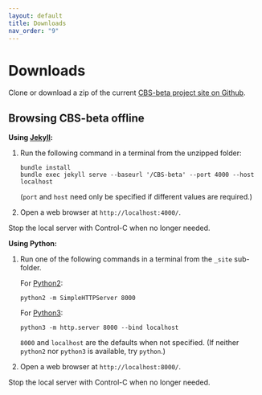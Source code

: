 ```yaml
---
layout: default
title: Downloads
nav_order: "9"
---
```


Downloads
=========

Clone or download a zip of the current [CBS-beta project site on Github].

Browsing CBS-beta offline
-------------------------

__Using [Jekyll]:__

1.  Run the following command in a terminal from the unzipped folder:

    ```
    bundle install
    bundle exec jekyll serve --baseurl '/CBS-beta' --port 4000 --host localhost
    ```
    (`port` and `host` need only be specified if different values are required.)

2.  Open a web browser at `http://localhost:4000/`.

Stop the local server with Control-C when no longer needed.

__Using Python:__

1.  Run one of the following commands in a terminal from the `_site` sub-folder.

    For [Python2]:
    ```
    python2 -m SimpleHTTPServer 8000
    ```
    For [Python3]:
    ```
    python3 -m http.server 8000 --bind localhost
    ```
    `8000` and `localhost` are the defaults when not specified.
    (If neither `python2` nor `python3` is available, try `python`.)

2.  Open a web browser at `http://localhost:8000/`.

Stop the local server with Control-C when no longer needed.


[CBS-beta project site on Github]: https://github.com/plancomps/CBS-beta

[`Languages-beta/IMP/IMP-cbs/IMP/IMP-Start/index.html`]: /CBS-beta/Languages-beta/IMP/IMP-cbs/IMP/IMP-Start/index.html

[`Funcons-beta/Funcons-Index/index.html`]: /CBS-beta/Funcons-beta/Funcons-Index/index.html

[Jekyll]: https://help.github.com/en/articles/setting-up-your-github-pages-site-locally-with-jekyll

[Python3]: https://docs.python.org/3/library/http.server.html

[Python2]: https://docs.python.org/2/library/simplehttpserver.html#module-SimpleHTTPServer
